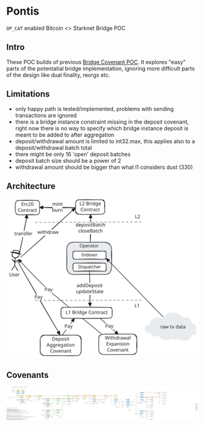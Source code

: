 # Pontis

`OP_CAT` enabled Bitcoin &lt;> Starknet Bridge POC

## Intro

These POC builds of previous [Bridge Covenant POC](https://starkware.co/blog/implementing-a-bridge-covenant-on-op-cat-bitcoin/). It explores "easy" parts of the potentatial bridge implementation, ignoring more difficult parts of the design like dual finality, reorgs etc.

## Limitations

* only happy path is tested/implemented, problems with sending transactions are ignored
* there is a bridge instance constraint missing in the deposit covenant, right now there is no way to specify which bridge instance deposit is meant to be added to after aggregation
* deposit/withdrawal amount is limited to int32.max, this applies also to a deposit/withdrawal batch total
* there might be only 16 'open' deposit batches
* deposit batch size should be a power of 2
* withdrawal amount should be bigger than what l1 considers dust (330)

## Architecture

<p align="center" width="100%">
  <img src="./docs/img/architecture.svg" alt="architecture"/>
</p>

## Covenants

<p align="center" width="100%">
  <img src="./docs/img/covenants.svg" alt="architecture"/>
</p>